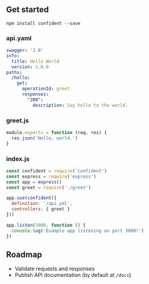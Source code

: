 ## Get started

```
npm install confident --save
```

### api.yaml

```yaml
swagger: '2.0'
info:
  title: Hello World
  version: 1.0.0
paths:
  /hello:
    get:
      operationId: greet
      responses:
        "200":
          description: Say hello to the world.
```

### greet.js

```javascript
module.exports = function (req, res) {
  res.json('Hello, world.')
}
```

### index.js

```javascript
const confident = require('confident')
const express = require('express')
const app = express()
const greet = require('./greet')

app.use(confident({
  definition: '/api.yml',
  controllers: { greet }
}))

app.listen(3000, function () {
  console.log('Example app listening on port 3000!')
})
```

## Roadmap

* Validate requests and responses
* Publish API documentation (by default at `/docs`)

